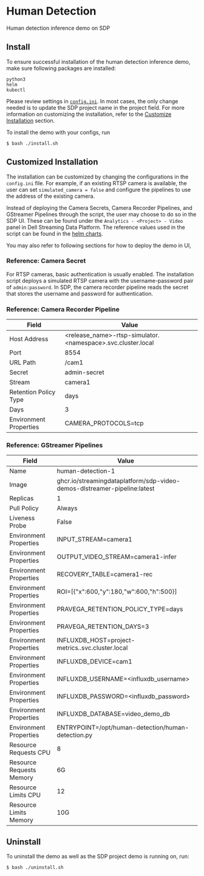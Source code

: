 # Human Detection
Human detection inference demo on SDP

## Install
To ensure successful installation of the human detection inference demo, make sure following packages are installed:
```
python3
helm
kubectl
```

Please review settings in [`config.ini`](./config.ini). In most cases, the only change needed is to update the SDP project name in the project field. For more information on customizing the installation, refer to the [Customize Installation](#customize-installation) section.

To install the demo with your configs, run
```
$ bash ./install.sh
```

## Customized Installation
The installation can be customized by changing the configurations in the `config.ini` file. For example, if an existing RTSP camera is available, the user can set `simulated_camera = false` and configure the pipelines to use the address of the existing camera.

Instead of deploying the Camera Secrets, Camera Recorder Pipelines, and GStreamer Pipelines through the script, the user may choose to do so in the SDP UI. These can be found under the `Analytics - <Project> - Video` panel in Dell Streaming Data Platform. The reference values used in the script can be found in the [helm charts](./chart/).

You may also refer to following sections for how to deploy the demo in UI,

### Reference: Camera Secret
For RTSP cameras, basic authentication is usually enabled. The installation script deploys a simulated RTSP camera with the username-password pair of `admin:password`. In SDP, the camera recorder pipeline reads the secret that stores the username and password for authentication.

### Reference: Camera Recorder Pipeline
| Field                  | Value                                                        |
| ---------------------- | ------------------------------------------------------------ |
| Host Address           | <release_name>-rtsp-simulator.\<namespace>.svc.cluster.local |
| Port                   | 8554                                                         |
| URL Path               | /cam1                                                        |
| Secret                 | admin-secret                                                 |
| Stream                 | camera1                                                      |
| Retention Policy Type  | days                                                         |
| Days                   | 3                                                            |
| Environment Properties | CAMERA_PROTOCOLS=tcp                                         |


### Reference: GStreamer Pipelines
| Field                    | Value                                                                         |
| ------------------------ | ----------------------------------------------------------------------------- |
| Name                     | human-detection-1                                                             |
| Image                    | ghcr.io/streamingdataplatform/sdp-video-demos-dlstreamer-pipeline:latest      |
| Replicas                 | 1                                                                             |
| Pull Policy              | Always                                                                        |
| Liveness Probe           | False                                                                         |
| Environment Properties   | INPUT_STREAM=camera1                                                          |
| Environment Properties   | OUTPUT_VIDEO_STREAM=camera1-infer                                             |
| Environment Properties   | RECOVERY_TABLE=camera1-rec                                                    |
| Environment Properties   | ROI=[{"x":600,"y":180,"w":600,"h":500}]                                       |
| Environment Properties   | PRAVEGA_RETENTION_POLICY_TYPE=days                                            |
| Environment Properties   | PRAVEGA_RETENTION_DAYS=3                                                      |
| Environment Properties   | INFLUXDB_HOST=project-metrics.<namespace>.svc.cluster.local                   |
| Environment Properties   | INFLUXDB_DEVICE=cam1                                                          |
| Environment Properties   | INFLUXDB_USERNAME=<influxdb_username>                                         |
| Environment Properties   | INFLUXDB_PASSWORD=<influxdb_password>                                         |
| Environment Properties   | INFLUXDB_DATABASE=video_demo_db                                               |
| Environment Properties   | ENTRYPOINT=/opt/human-detection/human-detection.py                            |
| Resource Requests CPU    | 8                                                                             |
| Resource Requests Memory | 6G                                                                            |
| Resource Limits CPU      | 12                                                                            |
| Resource Limits Memory   | 10G                                                                           |

## Uninstall
To uninstall the demo as well as the SDP project demo is running on, run:
```
$ bash ./uninstall.sh
```
